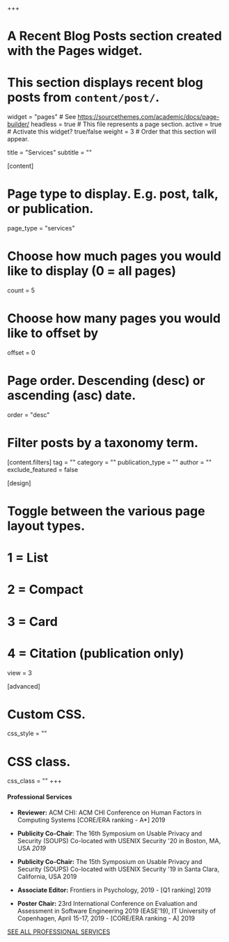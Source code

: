 +++
# A Recent Blog Posts section created with the Pages widget.
# This section displays recent blog posts from `content/post/`.

widget = "pages"  # See https://sourcethemes.com/academic/docs/page-builder/
headless = true  # This file represents a page section.
active = true  # Activate this widget? true/false
weight = 3  # Order that this section will appear.

title = "Services"
subtitle = ""

[content]
  # Page type to display. E.g. post, talk, or publication.
  page_type = "services"
  
  # Choose how much pages you would like to display (0 = all pages)
  count = 5
  
  # Choose how many pages you would like to offset by
  offset = 0

  # Page order. Descending (desc) or ascending (asc) date.
  order = "desc"

  # Filter posts by a taxonomy term.
  [content.filters]
    tag = ""
    category = ""
    publication_type = ""
    author = ""
    exclude_featured = false
  
[design]
  # Toggle between the various page layout types.
  #   1 = List
  #   2 = Compact
  #   3 = Card
  #   4 = Citation (publication only)
  view = 3
  
  
[advanced]
 # Custom CSS. 
 css_style = ""
 
 # CSS class.
 css_class = ""
+++
#### Professional Services

* **Reviewer:** ACM CHI: ACM CHI Conference on Human Factors in Computing Systems
[CORE/ERA ranking - A*] 2019

* **Publicity Co-Chair**: The 16th Symposium on Usable Privacy and Security (SOUPS)
Co-located with USENIX Security '20 in Boston, MA, USA _2019_

* **Publicity Co-Chair:** The 15th Symposium on Usable Privacy and Security (SOUPS)
Co-located with USENIX Security '19 in Santa Clara, California, USA 2019

* **Associate Editor:** Frontiers in Psychology, 2019 - [Q1 ranking] 2019

* **Poster Chair:** 23rd International Conference on Evaluation and Assessment in Software
Engineering 2019 (EASE'19), IT University of Copenhagen, April 15-17, 2019 - [CORE/ERA
ranking - A] 2019



[SEE ALL PROFESSIONAL SERVICES](https://nalinasanka.netlify.app/services/)